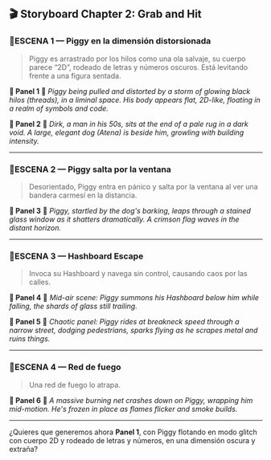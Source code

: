 ## 🎬 **Storyboard Chapter 2: Grab and Hit**

### 🔹**ESCENA 1 — Piggy en la dimensión distorsionada**

> Piggy es arrastrado por los hilos como una ola salvaje, su cuerpo parece “2D”, rodeado de letras y números oscuros. Está levitando frente a una figura sentada.

**🔸 Panel 1**
📌 *Piggy being pulled and distorted by a storm of glowing black hilos (threads), in a liminal space. His body appears flat, 2D-like, floating in a realm of symbols and code.*

**🔸 Panel 2**
📌 *Dirk, a man in his 50s, sits at the end of a pale rug in a dark void. A large, elegant dog (Atena) is beside him, growling with building intensity.*

---

### 🔹**ESCENA 2 — Piggy salta por la ventana**

> Desorientado, Piggy entra en pánico y salta por la ventana al ver una bandera carmesí en la distancia.

**🔸 Panel 3**
📌 *Piggy, startled by the dog's barking, leaps through a stained glass window as it shatters dramatically. A crimson flag waves in the distant horizon.*

---

### 🔹**ESCENA 3 — Hashboard Escape**

> Invoca su Hashboard y navega sin control, causando caos por las calles.

**🔸 Panel 4**
📌 *Mid-air scene: Piggy summons his Hashboard below him while falling, the shards of glass still trailing.*

**🔸 Panel 5**
📌 *Chaotic panel: Piggy rides at breakneck speed through a narrow street, dodging pedestrians, sparks flying as he scrapes metal and ruins things.*

---

### 🔹**ESCENA 4 — Red de fuego**

> Una red de fuego lo atrapa.

**🔸 Panel 6**
📌 *A massive burning net crashes down on Piggy, wrapping him mid-motion. He's frozen in place as flames flicker and smoke builds.*

---

¿Quieres que generemos ahora **Panel 1**, con Piggy flotando en modo glitch con cuerpo 2D y rodeado de letras y números, en una dimensión oscura y extraña?

